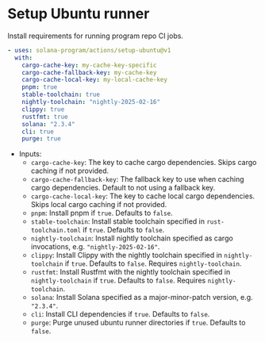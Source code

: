 # Setup Ubuntu runner

Install requirements for running program repo CI jobs.

```yaml
- uses: solana-program/actions/setup-ubuntu@v1
  with:
    cargo-cache-key: my-cache-key-specific
    cargo-cache-fallback-key: my-cache-key
    cargo-cache-local-key: my-local-cache-key
    pnpm: true
    stable-toolchain: true
    nightly-toolchain: "nightly-2025-02-16"
    clippy: true
    rustfmt: true
    solana: "2.3.4"
    cli: true
    purge: true
```

- Inputs:
  - `cargo-cache-key`: The key to cache cargo dependencies. Skips cargo caching if not provided.
  - `cargo-cache-fallback-key`: The fallback key to use when caching cargo dependencies. Default to not using a fallback key.
  - `cargo-cache-local-key`: The key to cache local cargo dependencies. Skips local cargo caching if not provided.
  - `pnpm`: Install pnpm if `true`. Defaults to `false`.
  - `stable-toolchain`: Install stable toolchain specified in `rust-toolchain.toml` if `true`. Defaults to `false`.
  - `nightly-toolchain`: Install nightly toolchain specified as cargo invocations, e.g. `"nightly-2025-02-16"`.
  - `clippy`: Install Clippy with the nightly toolchain specified in `nightly-toolchain` if `true`. Defaults to `false`. Requires `nightly-toolchain`.
  - `rustfmt`: Install Rustfmt with the nightly toolchain specified in `nightly-toolchain` if `true`. Defaults to `false`. Requires `nightly-toolchain`.
  - `solana`: Install Solana specified as a major-minor-patch version, e.g. `"2.3.4"`.
  - `cli`: Install CLI dependencies if `true`. Defaults to `false`.
  - `purge`: Purge unused ubuntu runner directories if `true`. Defaults to `false`.
